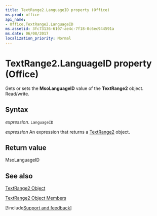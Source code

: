 ```yaml
---
title: TextRange2.LanguageID property (Office)
ms.prod: office
api_name:
- Office.TextRange2.LanguageID
ms.assetid: 3fc73136-6107-ae4c-7f18-0c6ec944591a
ms.date: 06/08/2017
localization_priority: Normal
---
```



# TextRange2.LanguageID property (Office)

Gets or sets the  **MsoLanguageID** value of the **TextRange2** object. Read/write.


## Syntax

_expression_. `LanguageID`

 _expression_ An expression that returns a [TextRange2](Office.TextRange2.md) object.


## Return value

MsoLanguageID


## See also


[TextRange2 Object](Office.TextRange2.md)



[TextRange2 Object Members](./overview/Library-Reference/textrange2-members-office.md)

[!include[Support and feedback](~/includes/feedback-boilerplate.md)]